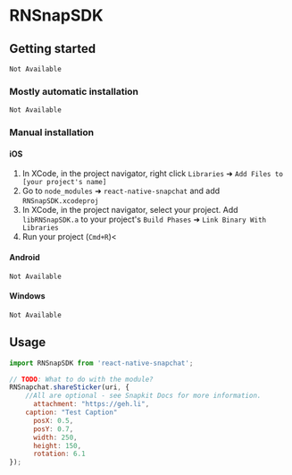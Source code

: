 
# RNSnapSDK

## Getting started

`Not Available`

### Mostly automatic installation

`Not Available`

### Manual installation


#### iOS

1. In XCode, in the project navigator, right click `Libraries` ➜ `Add Files to [your project's name]`
2. Go to `node_modules` ➜ `react-native-snapchat` and add `RNSnapSDK.xcodeproj`
3. In XCode, in the project navigator, select your project. Add `libRNSnapSDK.a` to your project's `Build Phases` ➜ `Link Binary With Libraries`
4. Run your project (`Cmd+R`)<

#### Android

`Not Available`

#### Windows

`Not Available`

## Usage
```javascript
import RNSnapSDK from 'react-native-snapchat';

// TODO: What to do with the module?
RNSnapchat.shareSticker(uri, {
    //All are optional - see Snapkit Docs for more information.
	  attachment: "https://geh.li",
    caption: "Test Caption"
	  posX: 0.5,
	  posY: 0.7,
	  width: 250,
	  height: 150,
	  rotation: 6.1
});
```
  
